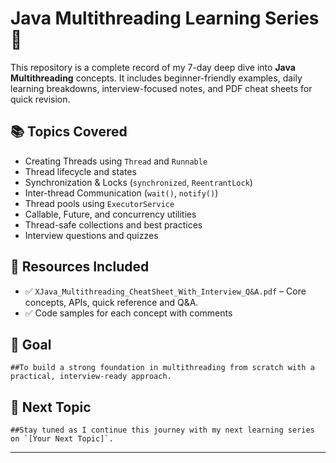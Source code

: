 # Java Multithreading Learning Series 🧵

This repository is a complete record of my 7-day deep dive into **Java Multithreading** concepts. It includes beginner-friendly examples, daily learning breakdowns, interview-focused notes, and PDF cheat sheets for quick revision.

## 📚 Topics Covered

- Creating Threads using `Thread` and `Runnable`
- Thread lifecycle and states
- Synchronization & Locks (`synchronized`, `ReentrantLock`)
- Inter-thread Communication (`wait()`, `notify()`)
- Thread pools using `ExecutorService`
- Callable, Future, and concurrency utilities
- Thread-safe collections and best practices
- Interview questions and quizzes

## 🧾 Resources Included

- ✅ `XJava_Multithreading_CheatSheet_With_Interview_Q&A.pdf` – Core concepts, APIs, quick reference and Q&A.
- ✅ Code samples for each concept with comments

## 🧠 Goal

    ##To build a strong foundation in multithreading from scratch with a practical, interview-ready approach.

## 🚀 Next Topic

    ##Stay tuned as I continue this journey with my next learning series on `[Your Next Topic]`.

---


